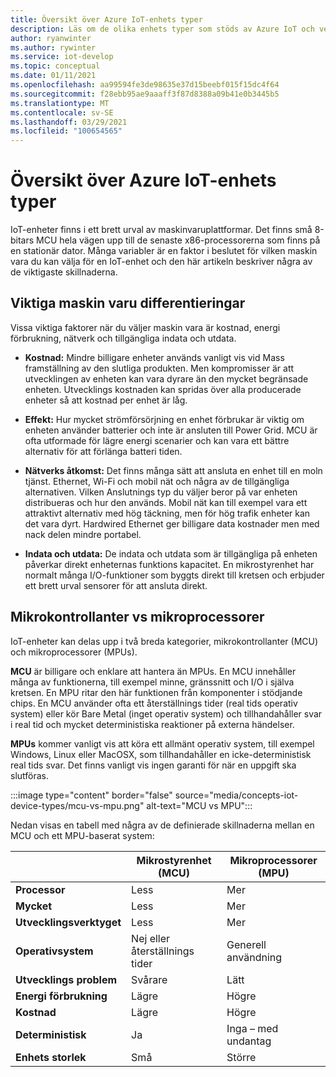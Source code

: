 ```yaml
---
title: Översikt över Azure IoT-enhets typer
description: Läs om de olika enhets typer som stöds av Azure IoT och verktygen som är tillgängliga.
author: ryanwinter
ms.author: rywinter
ms.service: iot-develop
ms.topic: conceptual
ms.date: 01/11/2021
ms.openlocfilehash: aa99594fe3de98635e37d15beebf015f15dc4f64
ms.sourcegitcommit: f28ebb95ae9aaaff3f87d8388a09b41e0b3445b5
ms.translationtype: MT
ms.contentlocale: sv-SE
ms.lasthandoff: 03/29/2021
ms.locfileid: "100654565"
---
```

# <a name="overview-of-azure-iot-device-types"></a>Översikt över Azure IoT-enhets typer
IoT-enheter finns i ett brett urval av maskinvaruplattformar. Det finns små 8-bitars MCU hela vägen upp till de senaste x86-processorerna som finns på en stationär dator. Många variabler är en faktor i beslutet för vilken maskin vara du kan välja för en IoT-enhet och den här artikeln beskriver några av de viktigaste skillnaderna.

## <a name="key-hardware-differentiators"></a>Viktiga maskin varu differentieringar
Vissa viktiga faktorer när du väljer maskin vara är kostnad, energi förbrukning, nätverk och tillgängliga indata och utdata.

* **Kostnad:** Mindre billigare enheter används vanligt vis vid Mass framställning av den slutliga produkten. Men kompromisser är att utvecklingen av enheten kan vara dyrare än den mycket begränsade enheten. Utvecklings kostnaden kan spridas över alla producerade enheter så att kostnad per enhet är låg.

* **Effekt:** Hur mycket strömförsörjning en enhet förbrukar är viktig om enheten använder batterier och inte är ansluten till Power Grid. MCU är ofta utformade för lägre energi scenarier och kan vara ett bättre alternativ för att förlänga batteri tiden.

* **Nätverks åtkomst:** Det finns många sätt att ansluta en enhet till en moln tjänst. Ethernet, Wi-Fi och mobil nät och några av de tillgängliga alternativen. Vilken Anslutnings typ du väljer beror på var enheten distribueras och hur den används. Mobil nät kan till exempel vara ett attraktivt alternativ med hög täckning, men för hög trafik enheter kan det vara dyrt. Hardwired Ethernet ger billigare data kostnader men med nack delen mindre portabel.

* **Indata och utdata:** De indata och utdata som är tillgängliga på enheten påverkar direkt enheternas funktions kapacitet. En mikrostyrenhet har normalt många I/O-funktioner som byggts direkt till kretsen och erbjuder ett brett urval sensorer för att ansluta direkt.

## <a name="microcontrollers-vs-microprocessors"></a>Mikrokontrollanter vs mikroprocessorer
IoT-enheter kan delas upp i två breda kategorier, mikrokontrollanter (MCU) och mikroprocessorer (MPUs).

**MCU** är billigare och enklare att hantera än MPUs. En MCU innehåller många av funktionerna, till exempel minne, gränssnitt och I/O i själva kretsen. En MPU ritar den här funktionen från komponenter i stödjande chips. En MCU använder ofta ett återställnings tider (real tids operativ system) eller kör Bare Metal (inget operativ system) och tillhandahåller svar i real tid och mycket deterministiska reaktioner på externa händelser.

**MPUs** kommer vanligt vis att köra ett allmänt operativ system, till exempel Windows, Linux eller MacOSX, som tillhandahåller en icke-deterministisk real tids svar. Det finns vanligt vis ingen garanti för när en uppgift ska slutföras. 

:::image type="content" border="false" source="media/concepts-iot-device-types/mcu-vs-mpu.png" alt-text="MCU vs MPU":::

Nedan visas en tabell med några av de definierade skillnaderna mellan en MCU och ett MPU-baserat system:

||Mikrostyrenhet (MCU)|Mikroprocessorer (MPU)|
|-|-|-|
|**Processor**| Less | Mer |
|**Mycket**| Less | Mer |
|**Utvecklingsverktyget**| Less | Mer |
|**Operativsystem**| Nej eller återställnings tider | Generell användning |
|**Utvecklings problem**| Svårare |  Lätt |
|**Energi förbrukning**| Lägre | Högre |
|**Kostnad**| Lägre | Högre |
|**Deterministisk**| Ja | Inga – med undantag|
|**Enhets storlek**| Små | Större |
